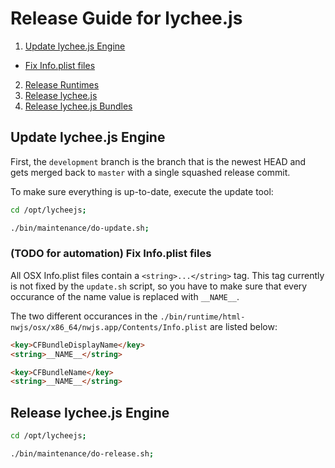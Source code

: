 
# Release Guide for lychee.js

1. [Update lychee.js Engine](#update-lychee)
  - [Fix Info.plist files](#fix-infoplist-files)
2. [Release Runtimes](#release-runtimes)
3. [Release lychee.js](#release-lycheejs)
4. [Release lychee.js Bundles](#release-lycheejs-bundles)


## Update lychee.js Engine

First, the `development` branch is the branch that is
the newest HEAD and gets merged back to `master` with
a single squashed release commit.

To make sure everything is up-to-date, execute the update tool:

```bash
cd /opt/lycheejs;

./bin/maintenance/do-update.sh;
```


### (TODO for automation) Fix Info.plist files

All OSX Info.plist files contain a `<string>...</string>` tag.
This tag currently is not fixed by the `update.sh` script,
so you have to make sure that every occurance of the name value
is replaced with `__NAME__`.

The two different occurances in the `./bin/runtime/html-nwjs/osx/x86_64/nwjs.app/Contents/Info.plist`
are listed below:

```html
<key>CFBundleDisplayName</key>
<string>__NAME__</string>

<key>CFBundleName</key>
<string>__NAME__</string>
```


## Release lychee.js Engine

```bash
cd /opt/lycheejs;

./bin/maintenance/do-release.sh;
```

